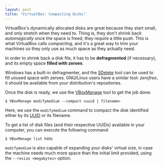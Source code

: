 ```yaml
---
layout: post
title: "VirtualBox: Compacting Disks"
---
```


VirtualBox's dynamically allocated disks are great because they start
small, and only stretch when they need to. Thing is, they don't shrink
back *automagically* once the space is freed, they require a little
push. This is what VirtualBox calls *compacting*, and it's a great way
to trim your machines so they only use as much space as they actually
need.

In order to shrink back a disk file, it has to be **defragmented** (if
necessary), and its empty space **filled with zeroes**.

Windows has a built-in defragmenter, and the [SDelete][1] tool can be
used to fill unused space with zeroes. GNU/Linux users have a similar
tool: *zerofree*, it should be available from your distribution's
repositories.

Once the disk is ready, we use the [VBoxManage][2] tool to get the job
done:

`$ VBoxManage modifymedium --compact <uuid | filename>`

Here, we use the `modifymedium` command to compact the disk identified
either by its [UUID][3] or its filename. 

To get a list of disk files (and their respective UUIDs) available in
your computer, you can execute the following command:

`$ VBoxManage list hdds`

`modifymedium` is also capable of expanding your disks' virtual size, in
case the machine needs much more space than the initial limit provided,
using the `--resize <megabytes>` option.

[1]: https://technet.microsoft.com/en-us/sysinternals/sdelete.aspx
[2]: https://www.virtualbox.org/manual/ch08.html
[3]: https://en.wikipedia.org/wiki/Universally_unique_identifier
